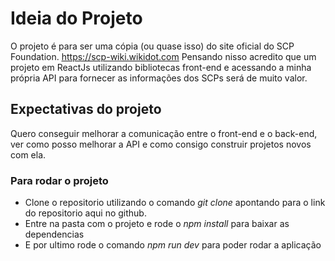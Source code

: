 # Ideia do Projeto
O projeto é para ser uma cópia (ou quase isso) do site oficial do SCP Foundation.
<u>https://scp-wiki.wikidot.com</u>
Pensando nisso acredito que um projeto em ReactJs utilizando bibliotecas front-end e acessando a minha própria API para fornecer as informações dos SCPs será de muito valor. 

## Expectativas do projeto
Quero conseguir melhorar a comunicação entre o front-end e o back-end, ver como posso melhorar a API e como consigo construir projetos novos com ela.

### Para rodar o projeto
 - Clone o repositorio utilizando o comando *git clone* apontando para o link do repositorio aqui no github.
 - Entre na pasta com o projeto e rode o *npm install* para baixar as dependencias 
 - E por ultimo rode o comando *npm run dev* para poder rodar a aplicação
